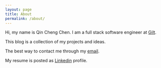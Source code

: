 ```yaml
---
layout: page
title: About
permalink: /about/
---
```


Hi, my name is Qin Cheng Chen.  I am a full stack software engineer at [Gilt](https://www.gilt.com).

This blog is a collection of my projects and ideas.

The best way to contact me through my [email](mailto:qincchen@gmail.com).

My resume is posted as [Linkedin](https://www.linkedin.com/in/qinchengchen) profile.
